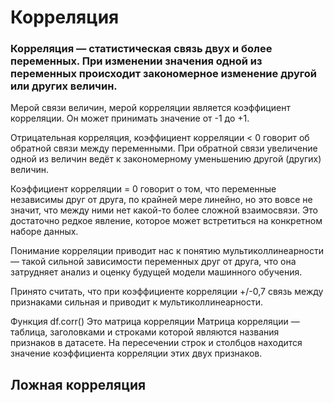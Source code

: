 # Корреляция
### Корреляция — статистическая связь двух и более переменных. При изменении значения одной из переменных происходит закономерное изменение другой или других величин. 

Мерой связи величин, мерой корреляции является коэффициент корреляции. Он может принимать значение от -1 до +1.

Отрицательная корреляция, коэффициент корреляции < 0 говорит об обратной связи между переменными. При обратной связи увеличение одной из величин ведёт к закономерному уменьшению другой (других) величин. 

Коэффициент корреляции = 0 говорит о том, что переменные независимы друг от друга, по крайней мере линейно, но это вовсе не значит, что между ними нет какой-то более сложной взаимосвязи. Это достаточно редкое явление, которое может встретиться на конкретном наборе данных.

Понимание корреляции приводит нас к понятию мультиколлинеарности — такой сильной зависимости переменных друг от друга, что она затрудняет анализ и оценку будущей модели машинного обучения. 

Принято считать, что при коэффициенте корреляции +/-0,7 связь между признаками сильная и приводит к мультиколлинеарности.

Функция df.corr()
Это матрица корреляции
Матрица корреляции — таблица, заголовками и строками которой являются названия признаков в датасете. На пересечении строк и столбцов находится значение коэффициента корреляции этих двух признаков.

## Ложная корреляция

